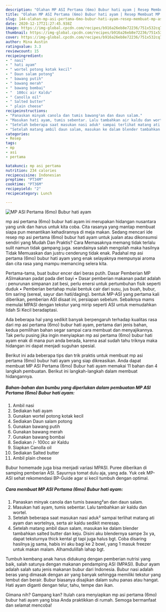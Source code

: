 ```yaml
---
description: "Olahan MP ASI Pertama (6mo) Bubur hati ayam | Resep Membuat MP ASI Pertama (6mo) Bubur hati ayam Yang Sempurna"
title: "Olahan MP ASI Pertama (6mo) Bubur hati ayam | Resep Membuat MP ASI Pertama (6mo) Bubur hati ayam Yang Sempurna"
slug: 144-olahan-mp-asi-pertama-6mo-bubur-hati-ayam-resep-membuat-mp-asi-pertama-6mo-bubur-hati-ayam-yang-sempurna
date: 2020-12-17T21:27:45.938Z
image: https://img-global.cpcdn.com/recipes/b916a26eb8e72236/751x532cq70/mp-asi-pertama-6mo-bubur-hati-ayam-foto-resep-utama.jpg
thumbnail: https://img-global.cpcdn.com/recipes/b916a26eb8e72236/751x532cq70/mp-asi-pertama-6mo-bubur-hati-ayam-foto-resep-utama.jpg
cover: https://img-global.cpcdn.com/recipes/b916a26eb8e72236/751x532cq70/mp-asi-pertama-6mo-bubur-hati-ayam-foto-resep-utama.jpg
author: Mina Austin
ratingvalue: 3.3
reviewcount: 15
recipeingredient:
- " nasi"
- " hati ayam"
- " wortel potong kotak kecil"
- " Daun salam potong"
- " bawang putih"
- " bawang merah"
- " bawang bombai"
- "  100cc air Kaldu"
- " Canolla oil"
- " Salted butter"
- " plain cheese"
recipeinstructions:
- "Panaskan minyak canola dan tumis bawang²an dan daun salam."
- "Masukan hati ayam, tumis sebentar. Lalu tambahkan air kaldu dan wortel."
- "Setelah beberapa saat masukan nasi aduk² sampai terlihat matang ati ayam dan wortelnya, serta air kaldu sedikit meresap."
- "Setelah matang ambil daun salam, masukan ke dalam blender tambahkan salted butter dan keju. Disini aku blendernya sampe 3x ya, dapat teksturnya thick kental gt tapi juga halus bgt. Coba disaring hasilnya jg sama, habis ini aku bagi ke 2 bowl, yang 1 masuk freezer untuk makan malam. Alhamdulillah lahap bgt."
categories:
- Resep
tags:
- mp
- asi
- pertama

katakunci: mp asi pertama 
nutrition: 234 calories
recipecuisine: Indonesian
preptime: "PT34M"
cooktime: "PT36M"
recipeyield: "2"
recipecategory: Lunch

---
```



![MP ASI Pertama (6mo) Bubur hati ayam](https://img-global.cpcdn.com/recipes/b916a26eb8e72236/751x532cq70/mp-asi-pertama-6mo-bubur-hati-ayam-foto-resep-utama.jpg)


mp asi pertama (6mo) bubur hati ayam ini merupakan hidangan nusantara yang unik dan harus untuk kita coba. Cita rasanya yang mantap membuat siapa pun menantikan kehadirannya di meja makan.
Sedang mencari ide resep mp asi pertama (6mo) bubur hati ayam untuk jualan atau dikonsumsi sendiri yang Mudah Dan Praktis? Cara Memasaknya memang tidak terlalu sulit namun tidak gampang juga. seandainya salah mengolah maka hasilnya Tidak Memuaskan dan justru cenderung tidak enak. Padahal mp asi pertama (6mo) bubur hati ayam yang enak selayaknya mempunyai aroma dan cita rasa yang mampu memancing selera kita.

Pertama-tama, buat bubur encer dari beras putih. Dasar Pemberian MP ASImakanan padat pada diet bayi • Dasar pemberian makanan padat adalah : penurunan simpanan zat besi, perlu enersi untuk pertumbuhan fisik seperti duduk • Pemberian bertahap mulai bentuk cair dari susu, jus buah, bubur, tim saring (sereal, sayur dan hati/daging). bentuk MP-ASI yang pertama kali diberikan, pemberian ASI disaat ini, persiapan sebelum. Sebaiknya mams memulai MPASI dengan tekstur yang mirip seperti ASI untuk memudahkan lidah Si Kecil beradaptasi.

Ada beberapa hal yang sedikit banyak berpengaruh terhadap kualitas rasa dari mp asi pertama (6mo) bubur hati ayam, pertama dari jenis bahan, kedua pemilihan bahan segar sampai cara membuat dan menyajikannya. Tak perlu pusing jika ingin menyiapkan mp asi pertama (6mo) bubur hati ayam enak di mana pun anda berada, karena asal sudah tahu triknya maka hidangan ini dapat menjadi suguhan spesial.


Berikut ini ada beberapa tips dan trik praktis untuk membuat mp asi pertama (6mo) bubur hati ayam yang siap dikreasikan. Anda dapat membuat MP ASI Pertama (6mo) Bubur hati ayam memakai 11 bahan dan 4 langkah pembuatan. Berikut ini langkah-langkah dalam membuat hidangannya.

<!--inarticleads1-->

##### Bahan-bahan dan bumbu yang diperlukan dalam pembuatan MP ASI Pertama (6mo) Bubur hati ayam:

1. Ambil  nasi
1. Sediakan  hati ayam
1. Gunakan  wortel potong kotak kecil
1. Sediakan  Daun salam potong
1. Gunakan  bawang putih
1. Gunakan  bawang merah
1. Gunakan  bawang bombai
1. Sediakan  /- 100cc air Kaldu
1. Siapkan  Canolla oil
1. Sediakan  Salted butter
1. Ambil  plain cheese


Bubur homemade juga bisa menjadi variasi MPASI. Puree diberikan di samping pemberian ASI. Sayurnya tomat dulu aja, yang ada. Yuk cek MP-ASI sehat rekomendasi BP-Guide agar si kecil tumbuh dengan optimal. 

<!--inarticleads2-->

##### Cara membuat MP ASI Pertama (6mo) Bubur hati ayam:

1. Panaskan minyak canola dan tumis bawang²an dan daun salam.
1. Masukan hati ayam, tumis sebentar. Lalu tambahkan air kaldu dan wortel.
1. Setelah beberapa saat masukan nasi aduk² sampai terlihat matang ati ayam dan wortelnya, serta air kaldu sedikit meresap.
1. Setelah matang ambil daun salam, masukan ke dalam blender tambahkan salted butter dan keju. Disini aku blendernya sampe 3x ya, dapat teksturnya thick kental gt tapi juga halus bgt. Coba disaring hasilnya jg sama, habis ini aku bagi ke 2 bowl, yang 1 masuk freezer untuk makan malam. Alhamdulillah lahap bgt.


Tumbuh kembang anak harus didukung dengan pemberian nutrisi yang baik, salah satunya dengan makanan pendamping ASI (MPASI). Bubur ayam adalah salah satu jenis makanan bubur dari Indonesia. Bubur nasi adalah beras yang dimasak dengan air yang banyak sehingga memiliki tekstur yang lembut dan berair. Bubur biasanya disajikan dalam suhu panas atau hangat. Hati ayam diganti dengan telur, tahu, tempe dan ikan. 

Gimana nih? Gampang kan? Itulah cara menyiapkan mp asi pertama (6mo) bubur hati ayam yang bisa Anda praktikkan di rumah. Semoga bermanfaat dan selamat mencoba!
